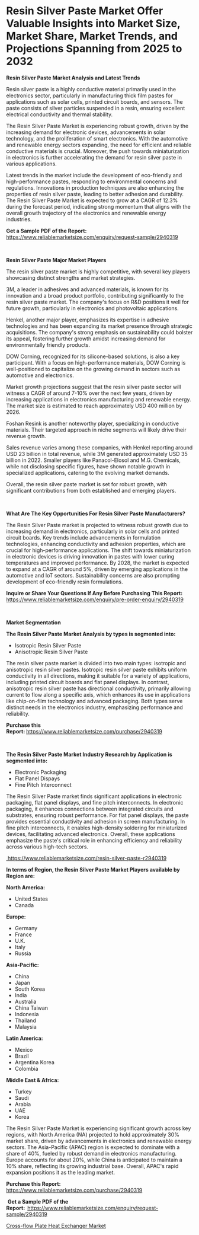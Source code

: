 <p><h1>Resin Silver Paste Market Offer Valuable Insights into Market Size, Market Share, Market Trends, and Projections Spanning from 2025 to 2032</h1></p><p><strong>Resin Silver Paste Market Analysis and Latest Trends</strong></p>
<p><p>Resin silver paste is a highly conductive material primarily used in the electronics sector, particularly in manufacturing thick film pastes for applications such as solar cells, printed circuit boards, and sensors. The paste consists of silver particles suspended in a resin, ensuring excellent electrical conductivity and thermal stability.</p><p>The Resin Silver Paste Market is experiencing robust growth, driven by the increasing demand for electronic devices, advancements in solar technology, and the proliferation of smart electronics. With the automotive and renewable energy sectors expanding, the need for efficient and reliable conductive materials is crucial. Moreover, the push towards miniaturization in electronics is further accelerating the demand for resin silver paste in various applications.</p><p>Latest trends in the market include the development of eco-friendly and high-performance pastes, responding to environmental concerns and regulations. Innovations in production techniques are also enhancing the properties of resin silver paste, leading to better adhesion and durability. The Resin Silver Paste Market is expected to grow at a CAGR of 12.3% during the forecast period, indicating strong momentum that aligns with the overall growth trajectory of the electronics and renewable energy industries.</p></p>
<p><strong>Get a Sample PDF of the Report:&nbsp;</strong> <a href="https://www.reliablemarketsize.com/enquiry/request-sample/2940319?utm_campaign=3205&utm_medium=2&utm_source=Github&utm_content=ia&utm_term=15032025&utm_id=resin-silver-paste">https://www.reliablemarketsize.com/enquiry/request-sample/2940319</a></p>
<p>&nbsp;</p>
<p><strong>Resin Silver Paste Major Market Players</strong></p>
<p><p>The resin silver paste market is highly competitive, with several key players showcasing distinct strengths and market strategies. </p><p>3M, a leader in adhesives and advanced materials, is known for its innovation and a broad product portfolio, contributing significantly to the resin silver paste market. The company's focus on R&D positions it well for future growth, particularly in electronics and photovoltaic applications.</p><p>Henkel, another major player, emphasizes its expertise in adhesive technologies and has been expanding its market presence through strategic acquisitions. The company's strong emphasis on sustainability could bolster its appeal, fostering further growth amidst increasing demand for environmentally friendly products.</p><p>DOW Corning, recognized for its silicone-based solutions, is also a key participant. With a focus on high-performance materials, DOW Corning is well-positioned to capitalize on the growing demand in sectors such as automotive and electronics.</p><p>Market growth projections suggest that the resin silver paste sector will witness a CAGR of around 7-10% over the next few years, driven by increasing applications in electronics manufacturing and renewable energy. The market size is estimated to reach approximately USD 400 million by 2026.</p><p>Foshan Resink is another noteworthy player, specializing in conductive materials. Their targeted approach in niche segments will likely drive their revenue growth. </p><p>Sales revenue varies among these companies, with Henkel reporting around USD 23 billion in total revenue, while 3M generated approximately USD 35 billion in 2022. Smaller players like Panacol-Elosol and M.G. Chemicals, while not disclosing specific figures, have shown notable growth in specialized applications, catering to the evolving market demands.</p><p>Overall, the resin silver paste market is set for robust growth, with significant contributions from both established and emerging players.</p></p>
<p>&nbsp;</p>
<p><strong>What Are The Key Opportunities For Resin Silver Paste Manufacturers?</strong></p>
<p><p>The Resin Silver Paste market is projected to witness robust growth due to increasing demand in electronics, particularly in solar cells and printed circuit boards. Key trends include advancements in formulation technologies, enhancing conductivity and adhesion properties, which are crucial for high-performance applications. The shift towards miniaturization in electronic devices is driving innovation in pastes with lower curing temperatures and improved performance. By 2028, the market is expected to expand at a CAGR of around 5%, driven by emerging applications in the automotive and IoT sectors. Sustainability concerns are also prompting development of eco-friendly resin formulations.</p></p>
<p><strong>Inquire or Share Your Questions If Any Before Purchasing This Report:</strong> <a href="https://www.reliablemarketsize.com/enquiry/pre-order-enquiry/2940319?utm_campaign=3205&utm_medium=2&utm_source=Github&utm_content=ia&utm_term=15032025&utm_id=resin-silver-paste">https://www.reliablemarketsize.com/enquiry/pre-order-enquiry/2940319</a></p>
<p>&nbsp;</p>
<p><strong>Market Segmentation</strong></p>
<p><strong>The Resin Silver Paste Market Analysis by types is segmented into:</strong></p>
<p><ul><li>Isotropic Resin Silver Paste</li><li>Anisotropic Resin Silver Paste</li></ul></p>
<p><p>The resin silver paste market is divided into two main types: isotropic and anisotropic resin silver pastes. Isotropic resin silver paste exhibits uniform conductivity in all directions, making it suitable for a variety of applications, including printed circuit boards and flat panel displays. In contrast, anisotropic resin silver paste has directional conductivity, primarily allowing current to flow along a specific axis, which enhances its use in applications like chip-on-film technology and advanced packaging. Both types serve distinct needs in the electronics industry, emphasizing performance and reliability.</p></p>
<p><strong>Purchase this Report:&nbsp;</strong><a href="https://www.reliablemarketsize.com/purchase/2940319?utm_campaign=3205&utm_medium=2&utm_source=Github&utm_content=ia&utm_term=15032025&utm_id=resin-silver-paste">https://www.reliablemarketsize.com/purchase/2940319</a></p>
<p>&nbsp;</p>
<p><strong>The Resin Silver Paste Market Industry Research by Application is segmented into:</strong></p>
<p><ul><li>Electronic Packaging</li><li>Flat Panel Dispays</li><li>Fine Pitch Interconnect</li></ul></p>
<p><p>The Resin Silver Paste market finds significant applications in electronic packaging, flat panel displays, and fine pitch interconnects. In electronic packaging, it enhances connections between integrated circuits and substrates, ensuring robust performance. For flat panel displays, the paste provides essential conductivity and adhesion in screen manufacturing. In fine pitch interconnects, it enables high-density soldering for miniaturized devices, facilitating advanced electronics. Overall, these applications emphasize the paste's critical role in enhancing efficiency and reliability across various high-tech sectors.</p></p>
<p><a href="https://www.reliablemarketsize.com/resin-silver-paste-r2940319?utm_campaign=3205&utm_medium=2&utm_source=Github&utm_content=ia&utm_term=15032025&utm_id=resin-silver-paste">&nbsp;https://www.reliablemarketsize.com/resin-silver-paste-r2940319</a></p>
<p><strong>In terms of Region, the Resin Silver Paste Market Players available by Region are:</strong></p>
<p>
    <p> <strong> North America: </strong>
        <ul>
            <li>United States</li>
            <li>Canada</li>
        </ul>
        </p> 
    <p> <strong> Europe: </strong>
        <ul>
            <li>Germany</li>
            <li>France</li>
            <li>U.K.</li>
            <li>Italy</li>
            <li>Russia</li>
        </ul>
        </p> 
    <p> <strong> Asia-Pacific: </strong>
        <ul>
            <li>China</li>
            <li>Japan</li>
            <li>South Korea</li>
            <li>India</li>
            <li>Australia</li>
            <li>China Taiwan</li>
            <li>Indonesia</li>
            <li>Thailand</li>
            <li>Malaysia</li>
        </ul>
        </p> 
    <p> <strong> Latin America: </strong>
        <ul>
            <li>Mexico</li>
            <li>Brazil</li>
            <li>Argentina Korea</li>
            <li>Colombia</li>
        </ul>
        </p> 
    <p> <strong> Middle East & Africa: </strong>
        <ul>
            <li>Turkey</li>
            <li>Saudi</li>
            <li>Arabia</li>
            <li>UAE</li>
            <li>Korea</li>
        </ul>
    </p>
    </p>
<p><p>The Resin Silver Paste Market is experiencing significant growth across key regions, with North America (NA) projected to hold approximately 30% market share, driven by advancements in electronics and renewable energy sectors. The Asia-Pacific (APAC) region is expected to dominate with a share of 40%, fueled by robust demand in electronics manufacturing. Europe accounts for about 20%, while China is anticipated to maintain a 10% share, reflecting its growing industrial base. Overall, APAC's rapid expansion positions it as the leading market.</p></p>
<p><strong>Purchase this Report: </strong><a href="https://www.reliablemarketsize.com/purchase/2940319?utm_campaign=3205&utm_medium=2&utm_source=Github&utm_content=ia&utm_term=15032025&utm_id=resin-silver-paste">https://www.reliablemarketsize.com/purchase/2940319</a></p>
<p>&nbsp;<strong>Get a Sample PDF of the Report:&nbsp;&nbsp;</strong><a href="https://www.reliablemarketsize.com/enquiry/request-sample/2940319?utm_campaign=3205&utm_medium=2&utm_source=Github&utm_content=ia&utm_term=15032025&utm_id=resin-silver-paste">https://www.reliablemarketsize.com/enquiry/request-sample/2940319</a></p>
<p><strong></strong></p>
<p><p><a href="https://github.com/elodielamto06/Market-Research-Report-List-1/blob/main/cross-flow-plate-heat-exchanger-market.md?utm_campaign=3205&utm_medium=2&utm_source=Github&utm_content=ia&utm_term=15032025&utm_id=resin-silver-paste">Cross-flow Plate Heat Exchanger Market</a></p></p>